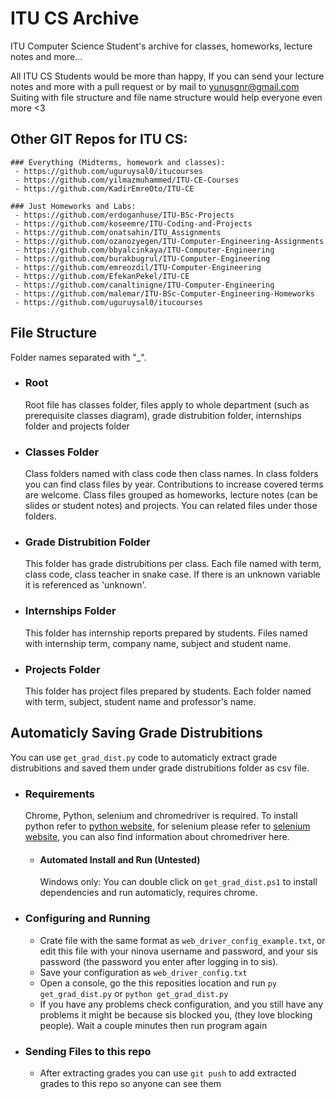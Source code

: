 # ITU CS Archive
  ITU Computer Science Student's archive for classes, homeworks, lecture notes and more...
  
  All ITU CS Students would be more than happy,
  If you can send your lecture notes and more with a pull request or by mail to yunusgnr@gmail.com
  Suiting with file structure and file name structure would help everyone even more <3
  
## Other GIT Repos for ITU CS:
     
    ### Everything (Midterms, homework and classes):
     - https://github.com/uguruysal0/itucourses
     - https://github.com/yilmazmuhammed/ITU-CE-Courses
     - https://github.com/KadirEmreOto/ITU-CE
     
    ### Just Homeworks and Labs:
     - https://github.com/erdoganhuse/ITU-BSc-Projects
     - https://github.com/koseemre/ITU-Coding-and-Projects
     - https://github.com/onatsahin/ITU_Assignments
     - https://github.com/ozanozyegen/ITU-Computer-Engineering-Assignments
     - https://github.com/bbyalcinkaya/ITU-Computer-Engineering
     - https://github.com/burakbugrul/ITU-Computer-Engineering
     - https://github.com/emreozdil/ITU-Computer-Engineering
     - https://github.com/EfekanPekel/ITU-CE
     - https://github.com/canaltinigne/ITU-Computer-Engineering
     - https://github.com/malemar/ITU-BSc-Computer-Engineering-Homeworks
     - https://github.com/uguruysal0/itucourses
     

## File Structure

 Folder names separated with "_".

   - ### Root
     Root file has classes folder, files apply to whole department (such as prerequisite classes diagram), grade distrubition folder, internships folder and projects folder
    
   - ### Classes Folder
     Class folders named with class code then class names. In class folders you can find class files by year. Contributions to increase covered terms are welcome. 
     Class files grouped as homeworks, lecture notes (can be slides or student notes) and projects. You can related files under those folders.
    
   - ### Grade Distrubition Folder
     This folder has grade distrubitions per class. Each file named with term, class code, class teacher in snake case. If there is an unknown variable it is referenced as 'unknown'.
    
   - ### Internships Folder
     This folder has internship reports prepared by students. Files named with internship term, company name, subject and student name.

   - ### Projects Folder
      This folder has project files prepared by students. Each folder named with term, subject, student name and professor's name.

## Automaticly Saving Grade Distrubitions
 You can use ```get_grad_dist.py``` code to automaticly extract grade distrubitions and saved them under grade distrubitions folder as csv file.

  - ### Requirements
    Chrome, Python, selenium and chromedriver is required. To install python refer to  [python website](https://www.python.org/), for selenium please refer to [selenium website](https://www.seleniumhq.org/), you can also find information about chromedriver here.

    - #### Automated Install and Run (Untested)
      Windows only: You can double click on ```get_grad_dist.ps1``` to install dependencies and run automaticly, requires chrome.

  - ### Configuring and Running
    - Crate file with the same format as ```web_driver_config_example.txt```, or edit this file with your ninova username and password, and your sis password (the password you enter after logging in to sis). 
    - Save your configuration as ```web_driver_config.txt```
    - Open a console, go the this reposities location and run ```py get_grad_dist.py``` or ```python get_grad_dist.py```
    - If you have any problems check configuration, and you still have any problems it might be because sis blocked you, (they love blocking people). Wait a couple minutes then run program again

  - ### Sending Files to this repo
    - After extracting grades you can use ```git push``` to add extracted grades to this repo so anyone can see them
